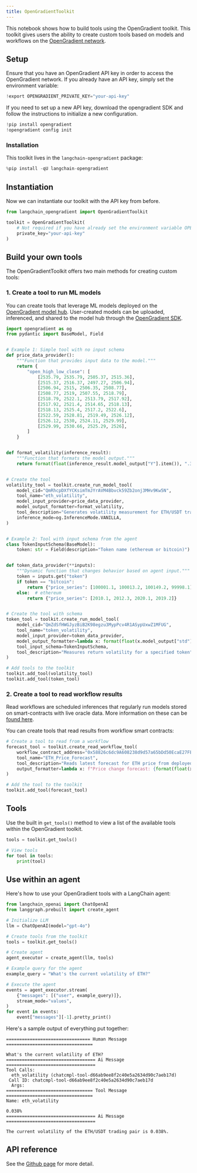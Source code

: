 ```yaml
---
title: OpenGradientToolkit
---
```


This notebook shows how to build tools using the OpenGradient toolkit. This toolkit gives users the ability to create custom tools based on models and workflows on the [OpenGradient network](https://www.opengradient.ai/).

## Setup

Ensure that you have an OpenGradient API key in order to access the OpenGradient network. If you already have an API key, simply set the environment variable:


```python
!export OPENGRADIENT_PRIVATE_KEY="your-api-key"
```

If you need to set up a new API key, download the opengradient SDK and follow the instructions to initialize a new configuration.


```python
!pip install opengradient
!opengradient config init
```

### Installation

This toolkit lives in the `langchain-opengradient` package:


```python
%pip install -qU langchain-opengradient
```

## Instantiation

Now we can instantiate our toolkit with the API key from before.


```python
from langchain_opengradient import OpenGradientToolkit

toolkit = OpenGradientToolkit(
    # Not required if you have already set the environment variable OPENGRADIENT_PRIVATE_KEY
    private_key="your-api-key"
)
```

## Build your own tools
The OpenGradientToolkit offers two main methods for creating custom tools:

### 1. Create a tool to run ML models
You can create tools that leverage ML models deployed on the [OpenGradient model hub](https://hub.opengradient.ai/). User-created models can be uploaded, inferenced, and shared to the model hub through the [OpenGradient SDK](https://docs.opengradient.ai/developers/sdk/model_management.html).



```python
import opengradient as og
from pydantic import BaseModel, Field


# Example 1: Simple tool with no input schema
def price_data_provider():
    """Function that provides input data to the model."""
    return {
        "open_high_low_close": [
            [2535.79, 2535.79, 2505.37, 2515.36],
            [2515.37, 2516.37, 2497.27, 2506.94],
            [2506.94, 2515, 2506.35, 2508.77],
            [2508.77, 2519, 2507.55, 2518.79],
            [2518.79, 2522.1, 2513.79, 2517.92],
            [2517.92, 2521.4, 2514.65, 2518.13],
            [2518.13, 2525.4, 2517.2, 2522.6],
            [2522.59, 2528.81, 2519.49, 2526.12],
            [2526.12, 2530, 2524.11, 2529.99],
            [2529.99, 2530.66, 2525.29, 2526],
        ]
    }


def format_volatility(inference_result):
    """Function that formats the model output."""
    return format(float(inference_result.model_output["Y"].item()), ".3%")


# Create the tool
volatility_tool = toolkit.create_run_model_tool(
    model_cid="QmRhcpDXfYCKsimTmJYrAVM4Bbvck59Zb2onj3MHv9Kw5N",
    tool_name="eth_volatility",
    model_input_provider=price_data_provider,
    model_output_formatter=format_volatility,
    tool_description="Generates volatility measurement for ETH/USDT trading pair",
    inference_mode=og.InferenceMode.VANILLA,
)


# Example 2: Tool with input schema from the agent
class TokenInputSchema(BaseModel):
    token: str = Field(description="Token name (ethereum or bitcoin)")


def token_data_provider(**inputs):
    """Dynamic function that changes behavior based on agent input."""
    token = inputs.get("token")
    if token == "bitcoin":
        return {"price_series": [100001.1, 100013.2, 100149.2, 99998.1]}
    else:  # ethereum
        return {"price_series": [2010.1, 2012.3, 2020.1, 2019.2]}


# Create the tool with schema
token_tool = toolkit.create_run_model_tool(
    model_cid="QmZdSfHWGJyzBiB2K98egzu3MypPcv4R1ASypUxwZ1MFUG",
    tool_name="token_volatility",
    model_input_provider=token_data_provider,
    model_output_formatter=lambda x: format(float(x.model_output["std"].item()), ".3%"),
    tool_input_schema=TokenInputSchema,
    tool_description="Measures return volatility for a specified token",
)

# Add tools to the toolkit
toolkit.add_tool(volatility_tool)
toolkit.add_tool(token_tool)
```

### 2. Create a tool to read workflow results

Read workflows are scheduled inferences that regularly run models stored on smart-contracts with live oracle data. More information on these can be [found here](https://docs.opengradient.ai/developers/sdk/ml_workflows.html).

You can create tools that read results from workflow smart contracts:


```python
# Create a tool to read from a workflow
forecast_tool = toolkit.create_read_workflow_tool(
    workflow_contract_address="0x58826c6dc9A608238d9d57a65bDd50EcaE27FE99",
    tool_name="ETH_Price_Forecast",
    tool_description="Reads latest forecast for ETH price from deployed workflow",
    output_formatter=lambda x: f"Price change forecast: {format(float(x.numbers['regression_output'].item()), '.2%')}",
)

# Add the tool to the toolkit
toolkit.add_tool(forecast_tool)
```

## Tools

Use the built in `get_tools()` method to view a list of the available tools within the OpenGradient toolkit.


```python
tools = toolkit.get_tools()

# View tools
for tool in tools:
    print(tool)
```

## Use within an agent
Here's how to use your OpenGradient tools with a LangChain agent:


```python
from langchain_openai import ChatOpenAI
from langgraph.prebuilt import create_agent

# Initialize LLM
llm = ChatOpenAI(model="gpt-4o")

# Create tools from the toolkit
tools = toolkit.get_tools()

# Create agent
agent_executor = create_agent(llm, tools)

# Example query for the agent
example_query = "What's the current volatility of ETH?"

# Execute the agent
events = agent_executor.stream(
    {"messages": [("user", example_query)]},
    stream_mode="values",
)
for event in events:
    event["messages"][-1].pretty_print()
```

Here's a sample output of everything put together:

```
================================ Human Message =================================

What's the current volatility of ETH?
================================== Ai Message ==================================
Tool Calls:
  eth_volatility (chatcmpl-tool-d66ab9ee8f2c40e5a2634d90c7aeb17d)
 Call ID: chatcmpl-tool-d66ab9ee8f2c40e5a2634d90c7aeb17d
  Args:
================================= Tool Message =================================
Name: eth_volatility

0.038%
================================== Ai Message ==================================

The current volatility of the ETH/USDT trading pair is 0.038%.
```

## API reference

See the [Github page](https://github.com/OpenGradient/og-langchain) for more detail.
